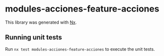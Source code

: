 # modules-acciones-feature-acciones

This library was generated with [Nx](https://nx.dev).

## Running unit tests

Run `nx test modules-acciones-feature-acciones` to execute the unit tests.
